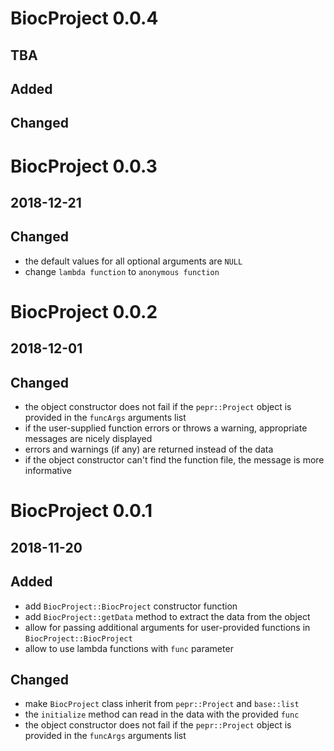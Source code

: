 # BiocProject 0.0.4

## TBA

## Added


## Changed


# BiocProject 0.0.3

## 2018-12-21

## Changed

* the default values for all optional arguments are `NULL`
* change `lambda function` to `anonymous function`

# BiocProject 0.0.2

## 2018-12-01

## Changed

* the object constructor does not fail if the `pepr::Project` object is provided in the `funcArgs` arguments list
* if the user-supplied function errors or throws a warning, appropriate messages are nicely displayed
* errors and warnings (if any) are returned instead of the data
* if the object constructor can't find the function file, the message is more informative

# BiocProject 0.0.1

## 2018-11-20

## Added

* add `BiocProject::BiocProject` constructor function
* add `BiocProject::getData` method to extract the data from the object
* allow for passing additional arguments for user-provided functions in `BiocProject::BiocProject`
* allow to use lambda functions with `func` parameter

## Changed

* make `BiocProject` class inherit from `pepr::Project` and `base::list`
* the `initialize` method can read in the data with the provided `func`
* the object constructor does not fail if the `pepr::Project` object is provided in the `funcArgs` arguments list